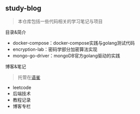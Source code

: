 ## study-blog

> 本仓库包括一些代码相关的学习笔记与项目

目录&简介

- docker-compose：docker-compose实践与golang测试代码
- encryption-lab：密码学部分加密算法实现
- mongo-go-driver：mongoDB官方golang驱动的实践

博客&笔记

> 托管在[语雀](https://www.yuque.com/willxu24)

- leetcode
- 后端技术
- 教程记录
- 博客专栏

